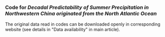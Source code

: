 ### Code for _Decadal Predictability of Summer Precipitation in Northwestern China originated from the North Atlantic Ocean_
The original data read in codes can be downloaded openly in corresponding website (see details in "Data availability" in main article).
